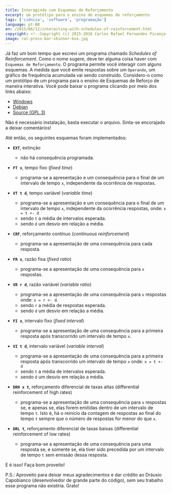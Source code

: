 ```yaml
---
title: Interagindo com Esquemas de Reforçamento
excerpt: um protótipo para o ensino de esquemas de reforçamento
tags: ['ciência', 'software', 'programação']
language: pt-BR
en: /2015/06/12/interacting-with-schedules-of-reinforcement.html
copyright: <!--Copyright (c) 2015-2016 Carlos Rafael Fernandes Picanço-->
image: rat-press-bar-skinner-box.jpg
---
```


Já faz um bom tempo que escrevi um programa chamado *Schedules of Reinforcement*. Como o nome sugere, deve ter alguma coisa haver com `Esquemas de Reforçamento`. O programa permite você interagir com alguns esquemas. A medida que você emite respostas sobre um `Operando`, um gráfico de frequência acumulada vai sendo construído. Considero-o como um protótipo de um programa para o ensino de Esquemas de Reforço de maneira interativa. Você pode baixar o programa clicando por meio dos links abaixo:

- [Windows](https://github.com/cpicanco/stimulus_control/releases/download/v0.0.2.2/schedules_test_win.exe)
- [Debian](https://github.com/cpicanco/stimulus_control/releases/download/v0.0.2.2/schedules_test_deb)
- [Source (GPL 3)](https://github.com/cpicanco/stimulus_control/tree/master/tests/schedules)

Não é necessário instalação, basta executar o arquivo. Sinta-se encorajado a deixar comentários!

Até então, os seguintes esquemas foram implementados:

- **`EXT`**, extinção
    - não há consequência programada.

- **`FT x`**, tempo fixo (*fixed time*)
    - programa-se a apresentação e um consequência para o final de um intervalo de tempo `x`, independente da ocorrência de respostas.

- **`VT t d`**, tempo variável (*variable time*)
    - programa-se a apresentação e um consequência para o final de um intervalo de tempo `x`, independente da ocorrência respostas, onde:
      `x = t +- d`
    - sendo `t` a média de intervalos esperada.
    - sendo `d` um desvio em relação a média.

- **`CRF`**, reforçamento contínuo (*continuous reinforcement*)
    - programa-se a apresentação de uma consequência para cada resposta.

- **`FR x`**, razão fixa (*fixed ratio*)
    - programa-se a apresentação de uma consequência para `x` respostas.

- **`VR r d`**, razão variável (*variable ratio*)
    - programa-se a apresentação de uma consequência para `x` respostas onde:
      `x = r +- d`.
    - sendo `r` a média de respostas esperada.
    - sendo `d` um desvio em relação a média.

- **`FI x`**, intervalo fixo (*fixed interval*)
    - programa-se a apresentação de uma consequência para a primeira resposta após transcorrido um intervalo de tempo `x`.

- **`VI t d`**, intervalo variável (*variable interval*)
    - programa-se a apresentação de uma consequência para a primeira resposta após transcorrido um intervalo de tempo `x` onde:
      `x = t +- d`
    - sendo `t` a média de intervalos esperada.
    - sendo `d` um desvio em relação a média.

- **`DRH x t`**, reforçamento diferencial de taxas altas (differential reinforcement of high rates)
    - programa-se a apresentação de uma consequência para `x` respostas se, e apenas se, elas forem emitidas dentro de um intervalo de tempo `t`. Isto é, há o reinício da contagem de respostas ao final do tempo `t` sempre que o número de respostas for menor do que `x`.

- **`DRL t`**, reforçamento diferencial de taxas baixas (differential reinforcement of low rates)
    - programa-se a apresentação de uma consequência para uma resposta se, e somente se, ela tiver sido precedida por um intervalo de tempo `t` sem emissão dessa resposta.

E é isso! Faça bom proveito!

P.S.: Aproveito para deixar meus agradecimentos e dar crédito ao Dráusio Capobianco (desenvolvedor de grande parte do código), sem seu trabalho esse programa não existiria. Grato!